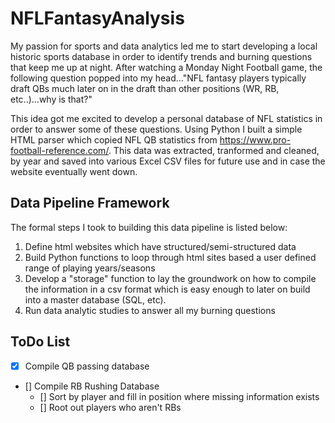 # NFLFantasyAnalysis

My passion for sports and data analytics led me to start developing a local historic sports database in order to identify trends and burning questions that keep me up at night. After watching a Monday Night Football game, the following question popped into my head..."NFL fantasy players typically draft QBs much later on in the draft than other positions (WR, RB, etc..)...why is that?"

This idea got me excited to develop a personal database of NFL statistics in order to answer some of these questions. Using Python I built a simple HTML parser which copied NFL QB statistics from https://www.pro-football-reference.com/. This data was extracted, tranformed and cleaned, by year and saved into various Excel CSV files for future use and in case the website eventually went down. 

## Data Pipeline Framework ##
The formal steps I took to building this data pipeline is listed below:
1. Define html websites which have structured/semi-structured data
2. Build Python functions to loop through html sites based a user defined range of playing years/seasons
3. Develop a "storage" function to lay the groundwork on how to compile the information in a csv format which is easy enough to later on build into a master database (SQL, etc).
4. Run data analytic studies to answer all my burning questions


## ToDo List ##
- [x] Compile QB passing database
- [] Compile RB Rushing Database
  - [] Sort by player and fill in position where missing information exists
  - [] Root out players who aren't RBs
